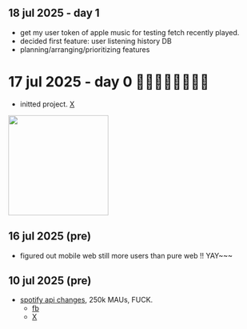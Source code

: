 ## 18 jul 2025 - day 1
- get my user token of apple music for testing fetch recently played.
- decided first feature: user listening history DB 
- planning/arranging/prioritizing features
  
# 17 jul 2025 - day 0 🚀🚀🚀🚀🚀🚀🚀🚀
- initted project. [X](https://x.com/onequy/status/1945816154750206232)
<img src="https://pbs.twimg.com/media/GwDucSmW8AA18jC?format=jpg&name=small" height="200">

## 16 jul 2025 (pre)
- figured out mobile web still more users than pure web !! YAY~~~
  
## 10 jul 2025 (pre)
- [spotify api changes](https://developer.spotify.com/documentation/web-api/concepts/quota-modes), 250k MAUs, FUCK.
  * [fb](https://www.facebook.com/groups/1569314343856132/?multi_permalinks=1902435720543991&hoisted_section_header_type=recently_seen)
  * [X](https://x.com/onequy/status/1943206821570974031)
